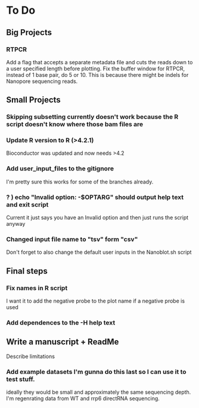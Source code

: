 # To Do

## Big Projects
### RTPCR
Add a flag that accepts a separate metadata file and cuts the reads down to a user specified length before plotting.
Fix the buffer window for RTPCR, instead of 1 base pair, do 5 or 10. This is because there might be indels for Nanopore sequencing reads. 

## Small Projects 
### Skipping subsetting currently doesn't work because the R script doesn't know where those bam files are 

### Update R version to R (>4.2.1)
Bioconductor was updated and now needs >4.2

### Add user_input_files to the gitignore
I'm pretty sure this works for some of the branches already.

### \? ) echo "Invalid option: -$OPTARG" should output help text and exit script
Current it just says you have an Invalid option and then just runs the script anyway

### Changed input file name to "tsv" form "csv"
Don't forget to also change the default user inputs in the Nanoblot.sh script

## Final steps
### Fix names in R script
I want it to add the negative probe to the plot name if a negative probe is used

### Add dependences to the -H help text

## Write a manuscript + ReadMe
Describe limitations

### Add example datasets I'm gunna do this last so I can use it to test stuff.
ideally they would be small and approximately the same sequencing depth.
I'm regenrating data from WT and rrp6 directRNA sequencing. 
